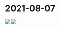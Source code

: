 # 2021-08-07

<page-tags text="发布于：2021-08-07"></page-tags>


<image-container>
  <img preview="0" src="http://wangleant.com/turtle-source/IMG_20210807_092629.jpg"/>
</image-container>
<image-container>
  <img preview="0" src="http://wangleant.com/turtle-source/IMG_20210807_093053.jpg"/>
</image-container>
<video-container>
  <source src="http://wangleant.com/turtle-source/VID_20210807_092746.mp4"/>
</video-container>
<video-container>
  <source src="http://wangleant.com/turtle-source/VID_20210807_093205.mp4"/>
</video-container>